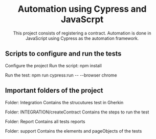 <h1 align="center">Automation using Cypress and JavaScrpt</h1>
<p align="center">This project consists of registering a contract. Automation is done in JavaScript using Cypress as the automation framework.</p>

## Scripts to configure and run the tests

Configure the project
Run the script: npm install

Run the test: 
npm run cypress:run -- --browser chrome


## Important folders of the project
Folder: Integration
Contains the strucutures test in Gherkin

Folder: INTEGRATION/createContract
Contains the steps to run the test

Folder: Report
Contains all tests reports

Folder: support
Contains the elements and pageObjects of the tests




